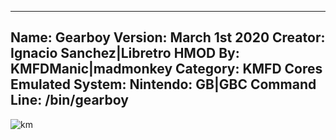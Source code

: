 -----------------------
Name: Gearboy
Version: March 1st 2020
Creator: Ignacio Sanchez|Libretro
HMOD By: KMFDManic|madmonkey
Category: KMFD Cores
Emulated System: Nintendo: GB|GBC
Command Line: /bin/gearboy
-----------------------
![km](https://i.imgur.com/xZsgrsU.png)
